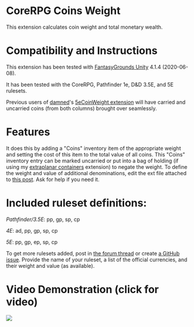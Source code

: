 # CoreRPG Coins Weight
This extension calculates coin weight and total monetary wealth.

# Compatibility and Instructions
This extension has been tested with [FantasyGrounds Unity](https://www.fantasygrounds.com/home/FantasyGroundsUnity.php) 4.1.4 (2020-06-08).

It has been tested with the CoreRPG, Pathfinder 1e, D&D 3.5E, and 5E rulesets.

Previous users of [damned](https://www.fantasygrounds.com/forums/member.php?19192-damned)'s [5eCoinWeight extension](https://www.fantasygrounds.com/forums/showthread.php?41109-The-weight-of-the-coins&p=387476&viewfull=1#post387476) will have carried and uncarried coins (from both columns) brought over seamlessly. 

# Features
It does this by adding a "Coins" inventory item of the appropriate weight and setting the cost of this item to the total value of all coins.
This "Coins" inventory entry can be marked uncarried or put into a bag of holding (if using my [extraplanar containers](https://www.fantasygrounds.com/forums/showthread.php?67126-PFRPG-Extraplanar-Containers) extension) to negate the weight. To define the weight and value of additional denominations, edit the ext file attached to [this post](https://www.fantasygrounds.com/forums/showthread.php?67228-CoreRPG-Coins-Weight&p=588689&viewfull=1#post588689). Ask for help if you need it.

# Included ruleset definitions:
*Pathfinder/3.5E*: pp, gp, sp, cp

*4E*: ad, pp, gp, sp, cp

*5E*: pp, gp, ep, sp, cp

To get more rulesets added, post in [the forum thread](https://www.fantasygrounds.com/forums/showthread.php?67228-CoreRPG-Coins-Weight) or create [a GitHub issue](https://github.com/bmos/FG-CoreRPG-Coins-Weight/issues/new).
Provide the name of your ruleset, a list of the official currencies, and their weight and value (as available).

# Video Demonstration (click for video)
[<img src="https://i.ytimg.com/vi_webp/7X2PlfZ2bgE/hqdefault.webp">](https://www.youtube.com/watch?v=7X2PlfZ2bgE)
